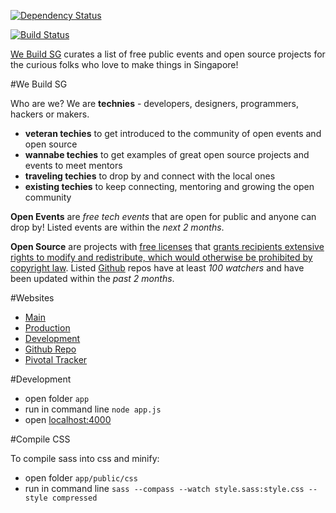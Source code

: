 [![Dependency Status](https://gemnasium.com/sayanee/webuild.png)](https://gemnasium.com/sayanee/webuild)

[![Build Status](https://travis-ci.org/sayanee/webuild.png)](https://travis-ci.org/sayanee/webuild)

[We Build SG](http://www.webuild.sg/) curates a list of free public events and open source projects for the curious folks who love to make things in Singapore!

#We Build SG

Who are we? We are **technies** - developers, designers, programmers, hackers or makers.

- **veteran techies** to get introduced to the community of open events and open source
- **wannabe techies** to get examples of great open source projects and  events to meet mentors
- **traveling techies** to drop by and connect with the local ones
- **existing techies** to keep connecting, mentoring and growing the open community

**Open Events** are *free tech events* that are open for public and anyone can drop by! Listed events are within the _next 2 months_.

**Open Source** are projects with [free licenses](http://en.wikipedia.org/wiki/Comparison_of_free_software_licences) that [grants recipients extensive rights to modify and redistribute, which would otherwise be prohibited by copyright law](http://en.wikipedia.org/wiki/Free_software_license). Listed [Github]() repos have at least *100 watchers* and have been updated within the *past 2 months*.


#Websites

- [Main](http://www.webuild.sg/)
- [Production](http://webuildsg.herokuapp.com/)
- [Development](http://webuildsg-dev.herokuapp.com/)
- [Github Repo](https://github.com/sayanee/webuild)
- [Pivotal Tracker](https://www.pivotaltracker.com/projects/708377)

#Development

- open folder `app`
- run in command line `node app.js`
- open [localhost:4000](http://localhost:4000/)

#Compile CSS

To compile sass into css and minify:

- open folder `app/public/css`
- run in command line `sass --compass --watch style.sass:style.css --style compressed`